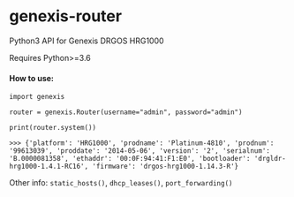 # genexis-router
Python3 API for Genexis DRGOS HRG1000

Requires Python>=3.6

#### How to use:
```
import genexis

router = genexis.Router(username="admin", password="admin")

print(router.system())

>>> {'platform': 'HRG1000', 'prodname': 'Platinum-4810', 'prodnum': '99613039', 'proddate': '2014-05-06', 'version': '2', 'serialnum': 'B.0000081358', 'ethaddr': '00:0F:94:41:F1:E0', 'bootloader': 'drgldr-hrg1000-1.4.1-RC16', 'firmware': 'drgos-hrg1000-1.14.3-R'}
```


Other info: `static_hosts()`, `dhcp_leases()`, `port_forwarding()`